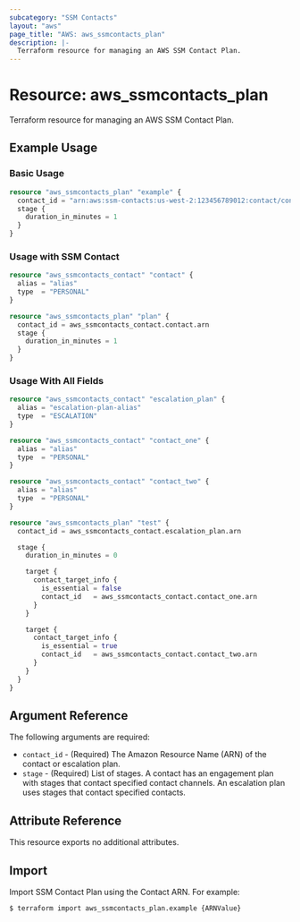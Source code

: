 ```yaml
---
subcategory: "SSM Contacts"
layout: "aws"
page_title: "AWS: aws_ssmcontacts_plan"
description: |-
  Terraform resource for managing an AWS SSM Contact Plan.
---
```


# Resource: aws_ssmcontacts_plan

Terraform resource for managing an AWS SSM Contact Plan.

## Example Usage

### Basic Usage

```terraform
resource "aws_ssmcontacts_plan" "example" {
  contact_id = "arn:aws:ssm-contacts:us-west-2:123456789012:contact/contactalias"
  stage {
    duration_in_minutes = 1
  }
}
```

### Usage with SSM Contact

```terraform
resource "aws_ssmcontacts_contact" "contact" {
  alias = "alias"
  type  = "PERSONAL"
}

resource "aws_ssmcontacts_plan" "plan" {
  contact_id = aws_ssmcontacts_contact.contact.arn
  stage {
    duration_in_minutes = 1
  }
}
```

### Usage With All Fields

```terraform
resource "aws_ssmcontacts_contact" "escalation_plan" {
  alias = "escalation-plan-alias"
  type  = "ESCALATION"
}

resource "aws_ssmcontacts_contact" "contact_one" {
  alias = "alias"
  type  = "PERSONAL"
}

resource "aws_ssmcontacts_contact" "contact_two" {
  alias = "alias"
  type  = "PERSONAL"
}

resource "aws_ssmcontacts_plan" "test" {
  contact_id = aws_ssmcontacts_contact.escalation_plan.arn

  stage {
    duration_in_minutes = 0

    target {
      contact_target_info {
        is_essential = false
        contact_id   = aws_ssmcontacts_contact.contact_one.arn
      }
    }

    target {
      contact_target_info {
        is_essential = true
        contact_id   = aws_ssmcontacts_contact.contact_two.arn
      }
    }
  }
}
```

## Argument Reference

The following arguments are required:

* `contact_id` - (Required) The Amazon Resource Name (ARN) of the contact or escalation plan.
* `stage` - (Required) List of stages. A contact has an engagement plan with stages that contact specified contact channels. An escalation plan uses stages that contact specified contacts.

## Attribute Reference

This resource exports no additional attributes.

## Import

Import SSM Contact Plan using the Contact ARN. For example:

```
$ terraform import aws_ssmcontacts_plan.example {ARNValue}
```
